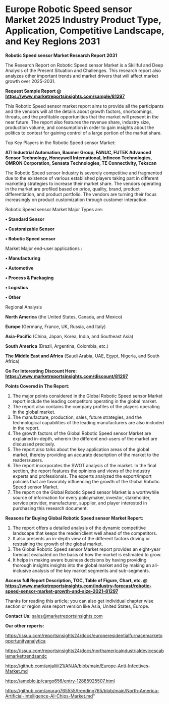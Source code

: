 # Europe Robotic Speed sensor Market 2025 Industry Product Type, Application, Competitive Landscape, and Key Regions 2031

<strong>Robotic Speed sensor Market Research Report 2031</strong>

The Research Report on Robotic Speed sensor Market is a Skillful and Deep Analysis of the Present Situation and Challenges. This research report also analyzes other important trends and market drivers that will affect market growth over 2025-2031.

<strong>Request Sample Report @ <a href=https://www.marketreportsinsights.com/sample/81297>https://www.marketreportsinsights.com/sample/81297</a></strong>

This Robotic Speed sensor market report aims to provide all the participants and the vendors will all the details about growth factors, shortcomings, threats, and the profitable opportunities that the market will present in the near future. The report also features the revenue share, industry size, production volume, and consumption in order to gain insights about the politics to contest for gaining control of a large portion of the market share.

Top Key Players in the Robotic Speed sensor Market:

<strong>ATI Industrial Automation, Baumer Group, FANUC, FUTEK Advanced Sensor Technology, Honeywell International, Infineon Technologies, OMRON Corporation, Sensata Technologies, TE Connectivity, Tekscan</strong>

The Robotic Speed sensor Industry is severely competitive and fragmented due to the existence of various established players taking part in different marketing strategies to increase their market share. The vendors operating in the market are profiled based on price, quality, brand, product differentiation, and product portfolio. The vendors are turning their focus increasingly on product customization through customer interaction.

Robotic Speed sensor Market Major Types are:

<strong>• Standard Sensor

• Customizable Sensor

• Robotic Speed sensor</strong>

Market Major end-user applications :

<strong>• Manufacturing

• Automotive

• Process & Packaging

• Logistics

• Other</strong>

Regional Analysis

</u><strong><b>North America</b></strong> (the United States, Canada, and Mexico)

<strong><b>Europe </b></strong>(Germany, France, UK, Russia, and Italy)

<strong><b>Asia-Pacific</b></strong> (China, Japan, Korea, India, and Southeast Asia)

<strong><b>South America</b></strong> (Brazil, Argentina, Colombia, etc.)

<strong><b>The Middle East and Africa</b></strong> (Saudi Arabia, UAE, Egypt, Nigeria, and South Africa)

<strong>Go For Interesting Discount Here: <a href=https://www.marketreportsinsights.com/discount/81297>https://www.marketreportsinsights.com/discount/81297</a></strong>

<strong>Points Covered in The Report:</strong>
<ol>
  <li>The major points considered in the Global Robotic Speed sensor Market report include the leading competitors operating in the global market.</li>
  <li>The report also contains the company profiles of the players operating in the global market.</li>
  <li>The manufacture, production, sales, future strategies, and the technological capabilities of the leading manufacturers are also included in the report.</li>
  <li>The growth factors of the Global Robotic Speed sensor Market are explained in-depth, wherein the different end-users of the market are discussed precisely.</li>
  <li>The report also talks about the key application areas of the global market, thereby providing an accurate description of the market to the readers/users.</li>
  <li>The report incorporates the SWOT analysis of the market. In the final section, the report features the opinions and views of the industry experts and professionals. The experts analyzed the export/import policies that are favorably influencing the growth of the Global Robotic Speed sensor Market.</li>
  <li>The report on the Global Robotic Speed sensor Market is a worthwhile source of information for every policymaker, investor, stakeholder, service provider, manufacturer, supplier, and player interested in purchasing this research document.</li>
</ol>
<strong>Reasons for Buying Global Robotic Speed sensor Market Report:</strong>

<ol>
  <li>The report offers a detailed analysis of the dynamic competitive landscape that keeps the reader/client well ahead of the competitors.</li>
  <li>It also presents an in-depth view of the different factors driving or restraining the growth of the global market.</li>
  <li>The Global Robotic Speed sensor Market report provides an eight-year forecast evaluated on the basis of how the market is estimated to grow.</li>
  <li>It helps in making aware business decisions by having providing thorough insights insights into the global market and by making an all-inclusive analysis of the key market segments and sub-segments.</li>
</ol>
<strong>Access full Report Description, TOC, Table of Figure, Chart, etc. @ <a href=https://www.marketreportsinsights.com/industry-forecast/robotic-speed-sensor-market-growth-and-size-2021-81297>https://www.marketreportsinsights.com/industry-forecast/robotic-speed-sensor-market-growth-and-size-2021-81297</a></strong>


Thanks for reading this article; you can also get individual chapter wise section or region wise report version like Asia, United States, Europe.

<strong>Contact Us:</strong>
sales@marketreportsinsights.com

<strong>Our other reports:</strong>

<a href=https://issuu.com/reportsinsights24/docs/europeresidentialfurnacemarketopportunityanalytica>https://issuu.com/reportsinsights24/docs/europeresidentialfurnacemarketopportunityanalytica</a>

<a href=https://issuu.com/reportsinsights24/docs/northamericaindustrialdevicescablemarkettrendsandc>https://issuu.com/reportsinsights24/docs/northamericaindustrialdevicescablemarkettrendsandc</a>

<a href=https://github.com/anjaliiii21/ANJA/blob/main/Europe-Anti-Infectives-Market.md>https://github.com/anjaliiii21/ANJA/blob/main/Europe-Anti-Infectives-Market.md</a>

<a href=https://ameblo.jp/cargo656/entry-12885925507.html>https://ameblo.jp/cargo656/entry-12885925507.html</a>

<a href=https://github.com/anurag765555/trending765/blob/main/North-America-Artificial-Intelligence-AI-Chips-Market.md>https://github.com/anurag765555/trending765/blob/main/North-America-Artificial-Intelligence-AI-Chips-Market.md</a>"
